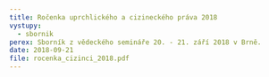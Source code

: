 ```yaml
---
title: Ročenka uprchlického a cizineckého práva 2018
vystupy:
  - sbornik
perex: Sborník z vědeckého semináře 20. - 21. září 2018 v Brně.
date: 2018-09-21
file: rocenka_cizinci_2018.pdf
---
```

